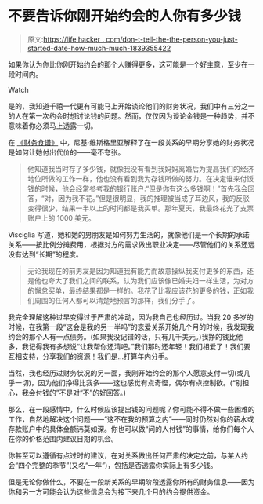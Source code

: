 # 不要告诉你刚开始约会的人你有多少钱

> 原文:[https://life hacker . com/don-t-tell-the-the-person-you-just-started-date-how-much-much-1839355422](https://lifehacker.com/dont-tell-the-person-you-just-started-dating-how-much-m-1839355422)

如果你认为你比你刚开始约会的那个人赚得更多，这可能是一个好主意，至少在一段时间内。

Watch

是的，我知道千禧一代更有可能马上开始谈论他们的财务状况，我们中有三分之一的人在第一次约会时想讨论钱的问题。然而，仅仅因为谈论金钱是一种趋势，并不意味着你必须马上透露一切。

在 [《财务食谱》](https://thefinancialdiet.com/the-crucial-money-mistake-i-made-because-i-thought-my-college-boyfriend-was-the-one/) 中，尼基·维斯格里亚解释了在一段关系的早期分享她的财务状况是如何让她付出代价的——毫不夸张。

> 他知道我当时存了多少钱，就像我没有看到我妈妈离婚后为提高我们的经济地位所做的工作一样，他也没有看到我为存钱所做的努力。在决定谁来付饭钱的时候，他会经常参考我的银行账户:“但是你有这么多钱啊！”首先我会回答，“对，因为我不花。”但是很明显，我的推理被当成了耳边风，我的反驳变得很少，结果一半以上的时间都是我买单。那年夏天，我最终花光了支票账户上的 1000 美元。

Visciglia 写道，她和她的男朋友是如何努力生活的，就像他们是一个长期的承诺关系——按比例分摊费用，根据对方的需求做出职业决定——尽管他们的关系还远没有达到“长期”的程度。

> 无论我现在的前男友是因为知道我有能力而故意操纵我支付更多的东西，还是他也夸大了我们之间的联系，认为我们应该像已婚夫妇一样生活，为对方的懈怠买单，最终结果都是一样的。我花了比我应该花的更多的钱，正如我们周围的任何人都可以清楚地预言的那样，我们分手了。

我完全理解这种过早变得过于严肃的冲动，因为我自己也经历过。当我 20 多岁的时候，在我第一段“这会是我的另一半吗”的恋爱关系开始几个月的时候，我发现我约会的那个人有一点债务。(如果我没记错的话，只有几千美元。)我挣的钱比他多，我记得我有多想说“让我帮你还清吧。”我们那时还年轻！我们相爱了！我们要互相支持，分享我们的资源！我们是...打算年内分手。

当然，我也经历过财务状况的另一面，我刚开始约会的那个人愿意支付一切(或几乎一切)，因为他们挣得比我多——这也感觉有点奇怪，偶尔有点控制欲。(“别担心，我会付钱的”不是对“不”的好回答。)

那么，在一段感情中，什么时候应该提出钱的问题呢？你可能不得不做一些困难的工作，自然地解决这个问题——“这不在我的预算之内”——同时仍然对你的薪水或存款账户中的具体金额讳莫如深。你也可以做“问的人付钱”的事情，给你们每个人在你的价格范围内建议日期的机会。

你甚至可以遵循有点过时的建议，在对关系做出任何严肃的决定之前，与某人约会“四个完整的季节”(又名“一年”)，包括是否透露你实际上有多少钱。

但是无论你做什么，不要在一段新关系的早期阶段透露你所有的财务信息——因为你和另一方可能会认为这些信息会为接下来几个月的约会提供资金。